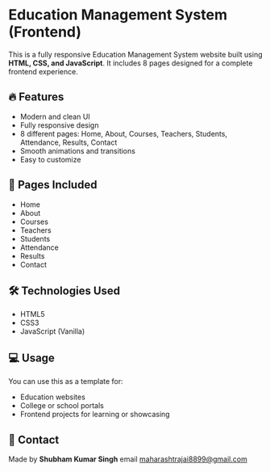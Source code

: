 # Education Management System (Frontend)

This is a fully responsive Education Management System website built using **HTML, CSS, and JavaScript**. It includes 8 pages designed for a complete frontend experience.

## 🔥 Features

- Modern and clean UI
- Fully responsive design
- 8 different pages: Home, About, Courses, Teachers, Students, Attendance, Results, Contact
- Smooth animations and transitions
- Easy to customize

## 📁 Pages Included

- Home
- About
- Courses
- Teachers
- Students
- Attendance
- Results
- Contact

## 🛠️ Technologies Used

- HTML5
- CSS3
- JavaScript (Vanilla)

## 💻 Usage

You can use this as a template for:
- Education websites
- College or school portals
- Frontend projects for learning or showcasing

## 📩 Contact

Made by **Shubham Kumar Singh** 
email maharashtrajai8899@gmail.com
